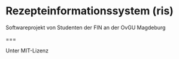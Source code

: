 Rezepteinformationssystem (ris)
===

Softwareprojekt von Studenten der FIN  an der OvGU Magdeburg


===

Unter MIT-Lizenz
